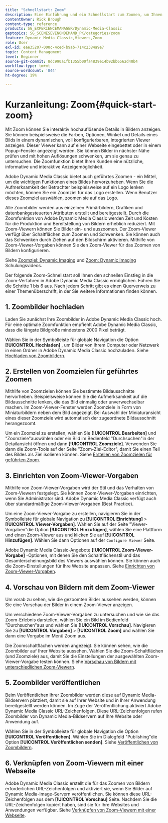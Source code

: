 ```yaml
---
title: "Schnellstart: Zoom"
description: Eine Einführung und ein Schnellstart zum Zoomen, um Ihnen den schnellen Einstieg zu ermöglichen.
contentOwner: Rick Brough
content-type: reference
products: SG_EXPERIENCEMANAGER/Dynamic-Media-Classic
geptopics: SG_SCENESEVENONDEMAND_PK/categories/zoom
feature: Dynamic Media Classic,Viewers,Zoom
role: User
exl-id: eae35207-000c-4ced-b9ab-714c2384a9e7
topic: Content Management
level: Beginner
source-git-commit: 8dc990a1fb1355b00fa4839e14b92bb6562d40b4
workflow-type: tm+mt
source-wordcount: '844'
ht-degree: 19%

---
```


# Kurzanleitung: Zoom{#quick-start-zoom}

Mit Zoom können Sie interaktiv hochauflösende Details in Bildern anzeigen. Sie können beispielsweise die Farben, Optionen, Winkel und Details eines Bilds in einem dynamischen, voll konfigurierbaren, integrierten Viewer anzeigen. Dieser Viewer kann auf einer Webseite eingebettet oder in einem Popup-Fenster angezeigt werden. Sie können Bilder in nächster Nähe prüfen und mit hohen Auflösungen schwenken, um sie genau zu untersuchen. Die Zoomfunktion bietet Ihren Kunden eine nützliche, informative und interaktive Anzeigemöglichkeit.

Adobe Dynamic Media Classic bietet auch geführtes Zoomen - ein Mittel, um die wichtigen Funktionen eines Bildes hervorzuheben. Wenn Sie die Aufmerksamkeit der Betrachter beispielsweise auf ein Logo lenken möchten, können Sie ein Zoomziel für das Logo erstellen. Wenn Benutzer dieses Zoomziel auswählen, zoomen sie auf das Logo.

Alle Zoombilder werden aus einzelnen Primärbildern, Grafiken und datenbankgesteuerten Attributen erstellt und bereitgestellt. Durch die Zoomfunktion von Adobe Dynamic Media Classic werden Zeit und Kosten für die Produktion und Bereitstellung von Bildern erheblich reduziert. Mit Zoom-Viewern können Sie Bilder ein- und auszoomen. Der Zoom-Viewer verfügt über Schaltflächen zum Zoomen und Schwenken. Sie können auch das Schwenken durch Ziehen auf den Bildschirm aktivieren. Mithilfe von Zoom-Viewer-Vorgaben können Sie den Zoom-Viewer für das Zoomen von Bildern konfigurieren.

Siehe [Zoomziel: Dynamic Imaging](https://s7d5.scene7.com/s7viewers/html5/VideoViewer.html?videoserverurl=https://s7d5.scene7.com/is/content/&amp;emailurl=https://s7d5.scene7.com/s7/emailFriend&amp;serverUrl=https://s7d5.scene7.com/is/image/&amp;config=Scene7SharedAssets/Universal_HTML5_Video&amp;contenturl=https://s7d5.scene7.com/skins/&amp;asset=S7tutorials/559_Zoom%20Target%20Tool_converted%20renamed_Dynamic%20Imaging-AVS) und [Zoom: Dynamic Imaging](https://s7d5.scene7.com/s7viewers/html5/VideoViewer.html?videoserverurl=https://s7d5.scene7.com/is/content/&amp;emailurl=https://s7d5.scene7.com/s7/emailFriend&amp;serverUrl=https://s7d5.scene7.com/is/image/&amp;config=Scene7SharedAssets/Universal_HTML5_Video&amp;contenturl=https://s7d5.scene7.com/skins/&amp;asset=S7tutorials/560_Zoom_converted%20renamed_Dynamic%20Imaging-AVS) Schulungsvideos.

Der folgende Zoom-Schnellstart soll Ihnen den schnellen Einstieg in die Zoom-Verfahren in Adobe Dynamic Media Classic ermöglichen. Führen Sie die Schritte 1 bis 6 aus. Nach jedem Schritt gibt es einen Querverweis zu einer Themenüberschrift, in der Sie weitere Informationen finden können.

## 1. Zoombilder hochladen

Laden Sie zunächst Ihre Zoombilder in Adobe Dynamic Media Classic hoch. Für eine optimale Zoomfunktion empfiehlt Adobe Dynamic Media Classic, dass die längste Bildgröße mindestens 2000 Pixel beträgt.

Wählen Sie in der Symbolleiste für globale Navigation die Option **[!UICONTROL Hochladen]** , um Bilder von Ihrem Computer oder Netzwerk in einen Ordner in Adobe Dynamic Media Classic hochzuladen. Siehe [Hochladen von Zoombildern](uploading-zoom-images.md#uploading_zoom_images).

## 2. Erstellen von Zoomzielen für geführtes Zoomen

Mithilfe von Zoomzielen können Sie bestimmte Bildausschnitte hervorheben. Beispielsweise können Sie die Aufmerksamkeit auf die Bildausschnitte lenken, die das Bild einmalig oder unverwechselbar machen. Im Zoom-Viewer-Fenster werden Zoomziele in Form von Miniaturbildern neben dem Bild angezeigt. Bei Auswahl der Miniaturansicht eines dieser Zoomziele wird automatisch der zugeordnete Bildausschnitt herangezoomt.

Um ein Zoomziel zu erstellen, wählen Sie **[!UICONTROL Bearbeiten]** und &quot;Zoomziele&quot;auswählen oder ein Bild im Bedienfeld &quot;Durchsuchen&quot;in der Detailansicht öffnen und dann **[!UICONTROL Zoomziele]**. Verwenden Sie dann die Zoom-Tools auf der Seite &quot;Zoom-Ziel-Editor&quot;, damit Sie einen Teil des Bildes als Ziel isolieren können. Siehe [Erstellen von Zoomzielen für geführten Zoom](creating-zoom-targets-guided-zoom.md#creating_zoom_targets_for_guided_zoom).

## 3. Einrichten von Zoom-Viewer-Vorgaben

Mithilfe von Zoom-Viewer-Vorgaben wird der Stil und das Verhalten von Zoom-Viewern festgelegt. Sie können Zoom-Viewer-Vorgaben einrichten, wenn Sie Administrator sind. Adobe Dynamic Media Classic verfügt auch über standardmäßige Zoom-Viewer-Vorgaben (Best Practice).

Um eine Zoom-Viewer-Vorgabe zu erstellen, navigieren Sie in der Symbolleiste für globale Navigation zu **[!UICONTROL Einrichtung]** > **[!UICONTROL Viewer-Vorgaben]**. Wählen Sie auf der Seite &quot;Viewer-Vorgaben&quot;die Option **[!UICONTROL Hinzufügen]**, wählen Sie eine Plattform und einen Zoom-Viewer aus und klicken Sie auf **[!UICONTROL Hinzufügen]**. Wählen Sie dann Optionen auf der `Configure Viewer` Seite.

Adobe Dynamic Media Classic-Angebote **[!UICONTROL Zoom-Viewer-Vorgabe]** -Optionen, mit denen Sie den Schaltflächenstil und das Gesamterscheinungsbild des Viewers auswählen können. Sie können auch die Zoom-Einstellungen für Ihre Website anpassen. Siehe [Einrichten von Zoom-Viewer-Vorgaben](setting-zoom-viewer-presets.md#setting_up_zoom_viewer_presets).

## 4. Vorschau von Bildern mit dem Zoom-Viewer

Um vorab zu sehen, wie die gezoomten Bilder aussehen werden, können Sie eine Vorschau der Bilder in einem Zoom-Viewer anzeigen.

Um verschiedene Zoom-Viewer-Vorgaben zu untersuchen und wie sie das Zoom-Erlebnis darstellen, wählen Sie ein Bild im Bedienfeld &quot;Durchsuchen&quot;aus und wählen Sie **[!UICONTROL Vorschau]**. Navigieren Sie zu **[!UICONTROL Vorgaben]** > **[!UICONTROL Zoom]** und wählen Sie dann eine Vorgabe im Menü Zoom aus.

Die Zoomschaltflächen werden angezeigt. Sie können sehen, wie die Zoombilder auf Ihrer Website aussehen. Wählen Sie die Zoom-Schaltflächen (und Zoomziele) aus, damit Sie die Einstellungen der ausgewählten Zoom-Viewer-Vorgabe testen können. Siehe [Vorschau von Bildern mit unterschiedlichen Zoom-Viewern](previewing-image-assets-different-zoom.md#previewing_image_assets_with_different_zoom_viewers).

## 5. Zoombilder veröffentlichen

Beim Veröffentlichen Ihrer Zoombilder werden diese auf Dynamic Media-Bildservern platziert, damit sie auf Ihrer Website und in Ihrer Anwendung bereitgestellt werden können. Im Zuge der Veröffentlichung aktiviert Adobe Dynamic Media Classic URL-Zeichenfolgen. Diese URL-Zeichenfolgen rufen Zoombilder von Dynamic Media-Bildservern auf Ihre Website oder Anwendung auf.

Wählen Sie in der Symbolleiste für globale Navigation die Option **[!UICONTROL Veröffentlichen]**. Wählen Sie im Dialogfeld &quot;Publishing&quot;die Option **[!UICONTROL Veröffentlichen senden]**. Siehe [Veröffentlichen von Zoombildern](publishing-zoom-images.md#publishing_zoom_images).

## 6. Verknüpfen von Zoom-Viewern mit einer Webseite

Adobe Dynamic Media Classic erstellt die für das Zoomen von Bildern erforderlichen URL-Zeichenfolgen und aktiviert sie, wenn Sie Bilder auf Dynamic Media-Image-Servern veröffentlichen. Sie können diese URL-Zeichenfolgen aus dem **[!UICONTROL Vorschau]** Seite. Nachdem Sie die URL-Zeichenfolgen kopiert haben, sind sie für Ihre Websites und Anwendungen verfügbar. Siehe [Verknüpfen von Zoom-Viewern mit einer Webseite](linking-zoom-viewers-web-pages.md#linking_zoom_viewers_to_your_web_pages).
